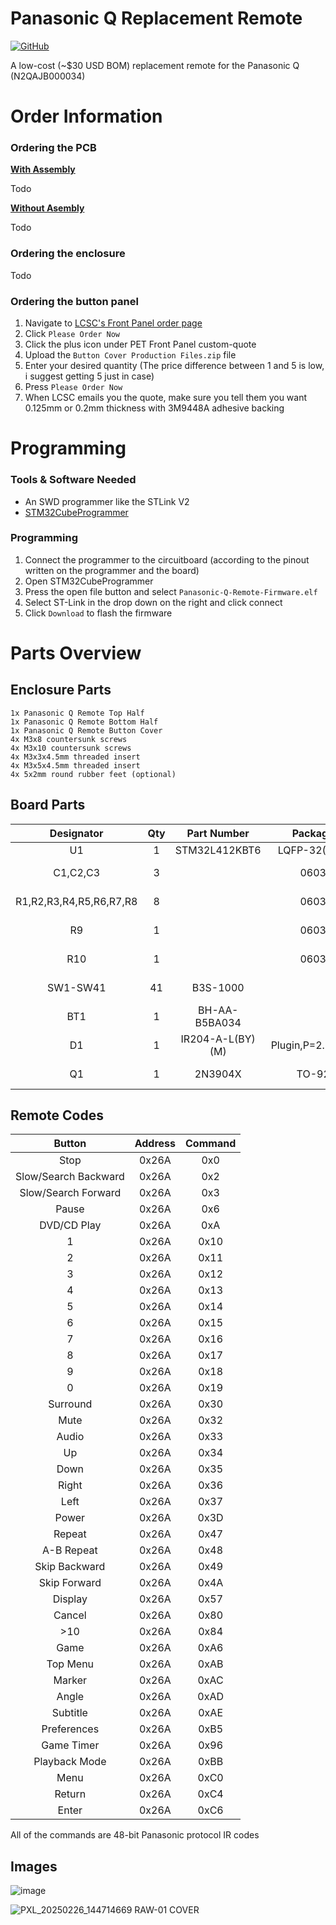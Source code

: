 
# Panasonic Q Replacement Remote

[![GitHub](https://img.shields.io/badge/License-CC_BY--NC--SA_4.0-lightgrey.svg)](https://creativecommons.org/licenses/by-nc-sa/4.0/)

A low-cost (~$30 USD BOM) replacement remote for the Panasonic Q (N2QAJB000034)

# Order Information

### Ordering the PCB

<ins>**With Assembly**</ins>

Todo

<ins>**Without Asembly**</ins>

Todo

### Ordering the enclosure
Todo

### Ordering the button panel
1. Navigate to [LCSC's Front Panel order page](https://www.lcsc.com/front-panel/custom-quote)
2. Click `Please Order Now`
3. Click the plus icon under PET Front Panel custom-quote
4. Upload the `Button Cover Production Files.zip` file 
5. Enter your desired quantity (The price difference between 1 and 5 is low, i suggest getting 5 just in case)
6. Press `Please Order Now`
7. When LCSC emails you the quote, make sure you tell them you want 0.125mm or 0.2mm thickness with 3M9448A adhesive backing

# Programming
### Tools & Software Needed
- An SWD programmer like the STLink V2
- [STM32CubeProgrammer](https://www.st.com/en/development-tools/stm32cubeprog.html)
### Programming
1. Connect the programmer to the circuitboard (according to the pinout written on the programmer and the board)
2. Open STM32CubeProgrammer
3. Press the open file button and select `Panasonic-Q-Remote-Firmware.elf`
4. Select ST-Link in the drop down on the right and click connect
5. Click `Download` to flash the firmware

# Parts Overview
## Enclosure Parts
```
1x Panasonic Q Remote Top Half
1x Panasonic Q Remote Bottom Half
1x Panasonic Q Remote Button Cover
4x M3x8 countersunk screws
4x M3x10 countersunk screws
4x M3x3x4.5mm threaded insert
4x M3x5x4.5mm threaded insert
4x 5x2mm round rubber feet (optional)
```

## Board Parts
|        Designator       | Qty |    Part Number   |     Package     |     Description    | LCSC Part |
|:-----------------------:|:---:|:----------------:|:---------------:|:------------------:|:-----------:|
|            U1           |  1  |   STM32L412KBT6  |   LQFP-32(7x7)  |                    | [C529438](https://www.lcsc.com/product-detail/Microcontrollers-MCU-MPU-SOC_STMicroelectronics-STM32L412KBT6_C529438.html) |
|         C1,C2,C3        |  3  |                  |       0603      |   100nF Capacitor  | [C14663](https://www.lcsc.com/product-detail/Multilayer-Ceramic-Capacitors-MLCC-SMD-SMT_YAGEO-CC0603KRX7R9BB104_C14663.html) |
| R1,R2,R3,R4,R5,R6,R7,R8 |  8  |                  |       0603      |    10KΩ Resistor   | [C98220](https://www.lcsc.com/product-detail/Chip-Resistor-Surface-Mount_YAGEO-RC0603FR-0710KL_C98220.html) |
|            R9           |  1  |                  |       0603      |    1KΩ Resistor    | [C22548](https://www.lcsc.com/product-detail/Chip-Resistor-Surface-Mount_YAGEO-RC0603FR-071KL_C22548.html) |
|           R10           |  1  |                  |       0603      |    100Ω Resistor   | [C105588](https://www.lcsc.com/product-detail/Chip-Resistor-Surface-Mount_YAGEO-RC0603FR-07100RL_C105588.html) |
|         SW1-SW41        |  41 |     B3S-1000     |                 |   Tactile Switch   | [C2733655](https://www.lcsc.com/product-detail/Tactile-Switches_Omron-Electronics-B3S-1000_C2733655.html) |
|           BT1           |  1  |   BH-AA-B5BA034  |                 |  AA Battery Holder | [C20606806](https://www.lcsc.com/product-detail/Button-And-Strip-Battery-Connector_MYOUNG-BH-AA-B5BA034_C20606806.html) |
|            D1           |  1  | IR204-A-L(BY)(M) | Plugin,P=2.54mm |     3mm IR Led     | [C17179477](https://www.lcsc.com/product-detail/Infrared-LED-Emitters_Everlight-Elec-IR204-A-L-BY-M_C17179477.html) |
|            Q1           |  1  |      2N3904X     |      TO-92      | NPN BJT Transistor | [C5156722](https://www.lcsc.com/product-detail/Bipolar-BJT_Shenzhen-JingYang-2N3904X_C5156722.html) |


## Remote Codes
|        Button        | Address | Command |
|:--------------------:|:-------:|:-------:|
|         Stop         |  0x26A  |   0x0   |
| Slow/Search Backward |  0x26A  |   0x2   |
|  Slow/Search Forward |  0x26A  |   0x3   |
|         Pause        |  0x26A  |   0x6   |
|      DVD/CD Play     |  0x26A  |   0xA   |
|           1          |  0x26A  |   0x10  |
|           2          |  0x26A  |   0x11  |
|           3          |  0x26A  |   0x12  |
|           4          |  0x26A  |   0x13  |
|           5          |  0x26A  |   0x14  |
|           6          |  0x26A  |   0x15  |
|           7          |  0x26A  |   0x16  |
|           8          |  0x26A  |   0x17  |
|           9          |  0x26A  |   0x18  |
|           0          |  0x26A  |   0x19  |
|       Surround       |  0x26A  |   0x30  |
|         Mute         |  0x26A  |   0x32  |
|         Audio        |  0x26A  |   0x33  |
|          Up          |  0x26A  |   0x34  |
|         Down         |  0x26A  |   0x35  |
|         Right        |  0x26A  |   0x36  |
|         Left         |  0x26A  |   0x37  |
|         Power        |  0x26A  |   0x3D  |
|        Repeat        |  0x26A  |   0x47  |
|      A-B Repeat      |  0x26A  |   0x48  |
|     Skip Backward    |  0x26A  |   0x49  |
|     Skip Forward     |  0x26A  |   0x4A  |
|        Display       |  0x26A  |   0x57  |
|        Cancel        |  0x26A  |   0x80  |
|          >10         |  0x26A  |   0x84  |
|         Game         |  0x26A  |   0xA6  |
|       Top Menu       |  0x26A  |   0xAB  |
|        Marker        |  0x26A  |   0xAC  |
|         Angle        |  0x26A  |   0xAD  |
|       Subtitle       |  0x26A  |   0xAE  |
|      Preferences     |  0x26A  |   0xB5  |
|      Game Timer      |  0x26A  |   0x96  |
|      Playback Mode   |  0x26A  |   0xBB  |
|         Menu         |  0x26A  |   0xC0  |
|        Return        |  0x26A  |   0xC4  |
|         Enter        |  0x26A  |   0xC6  |

All of the commands are 48-bit Panasonic protocol IR codes


## Images

![image](https://github.com/user-attachments/assets/01a0169c-c873-45df-899e-c42dc5295cd8)

![PXL_20250226_144714669 RAW-01 COVER](https://github.com/user-attachments/assets/3ac98e4b-898f-437f-bf19-77341c2881a5)



